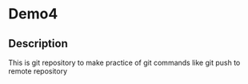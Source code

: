 # Demo4

## Description
This is git repository to make practice of git commands like git push to remote repository